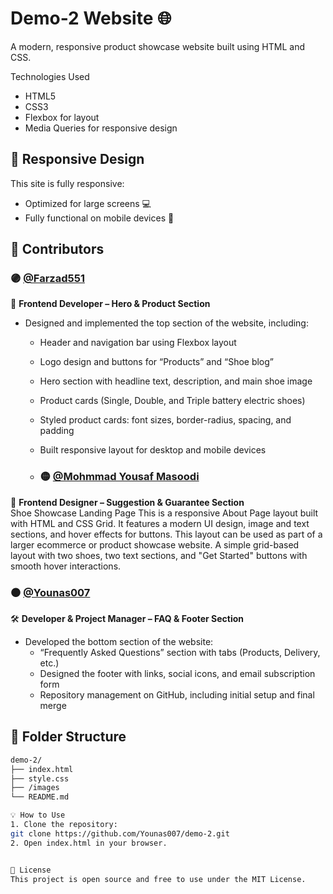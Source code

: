 # Demo-2 Website 🌐

A modern, responsive product showcase website built using HTML and CSS.

Technologies Used
- HTML5
- CSS3
- Flexbox for layout
- Media Queries for responsive design

## 📱 Responsive Design
This site is fully responsive:
- Optimized for large screens 💻
- Fully functional on mobile devices 📱

## 👥 Contributors

### 🟣 [@Farzad551](https://github.com/Farzad551)  
🔧 **Frontend Developer – Hero & Product Section**  
- Designed and implemented the top section of the website, including:
  - Header and navigation bar using Flexbox layout
  - Logo design and buttons for “Products” and “Shoe blog”
  - Hero section with headline text, description, and main shoe image
  - Product cards (Single, Double, and Triple battery electric shoes)
  - Styled product cards: font sizes, border-radius, spacing, and padding
  - Built responsive layout for desktop and mobile devices
 
  - ### 🟡 [@Mohmmad Yousaf Masoodi](https://github.com/Masoodi)  
🎨 **Frontend Designer – Suggestion & Guarantee Section**  
Shoe Showcase Landing Page This is a responsive About Page layout built with HTML and CSS Grid. It features a modern UI design, image and text sections, and hover effects for buttons. This layout can be used as part of a larger ecommerce or product showcase website.
A simple grid-based layout with two shoes, two text sections, and "Get Started" buttons with smooth hover interactions.

### ⚫ [@Younas007](https://github.com/Younas007)  
🛠️ **Developer & Project Manager – FAQ & Footer Section**  
- Developed the bottom section of the website:
  - “Frequently Asked Questions” section with tabs (Products, Delivery, etc.)
  - Designed the footer with links, social icons, and email subscription form
  - Repository management on GitHub, including initial setup and final merge

## 📁 Folder Structure
```bash
demo-2/
├── index.html
├── style.css
├── /images
└── README.md

💡 How to Use
1. Clone the repository:
git clone https://github.com/Younas007/demo-2.git
2. Open index.html in your browser.


📃 License
This project is open source and free to use under the MIT License.
